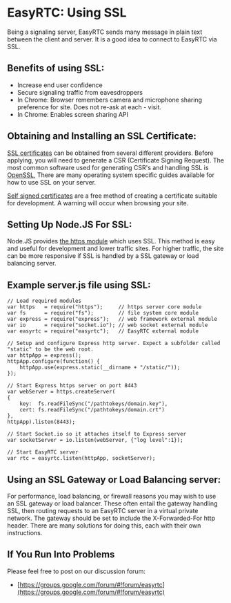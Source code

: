 EasyRTC: Using SSL
==================

Being a signaling server, EasyRTC sends many message in plain text between the client and server. It is a good idea to connect to EasyRTC via SSL.

Benefits of using SSL:
----------------------

 - Increase end user confidence
 - Secure signaling traffic from eavesdroppers
 - In Chrome: Browser remembers camera and microphone sharing preference for site. Does not re-ask at each  - visit.
 - In Chrome: Enables screen sharing API


Obtaining and Installing an SSL Certificate:
--------------------------------------------

[SSL certificates](https://www.google.com/#q=SSL+certificates) can be obtained from several different providers. Before applying, you will need to generate a CSR (Certificate Signing Request). The most common software used for generating CSR's and handling SSL is [OpenSSL](http://www.openssl.org/), There are many operating system specific guides available for how to use SSL on your server.

[Self signed certificates](http://www.selfsignedcertificate.com/) are a free method of creating a certificate suitable for development. A warning will occur when browsing your site.


Setting Up Node.JS For SSL:
---------------------------

Node.JS provides [the https module](http://nodejs.org/api/https.html#https_https_createserver_options_requestlistener) which uses SSL. This method is easy and useful for development and lower traffic sites. For higher traffic, the site can be more responsive if SSL is handled by a SSL gateway or load balancing server.


Example server.js file using SSL:
---------------------------------

    // Load required modules
    var https   = require("https");     // https server core module
    var fs      = require("fs");        // file system core module
    var express = require("express");   // web framework external module
    var io      = require("socket.io"); // web socket external module
    var easyrtc = require("easyrtc");   // EasyRTC external module
    
    // Setup and configure Express http server. Expect a subfolder called "static" to be the web root.
    var httpApp = express();
    httpApp.configure(function() {
        httpApp.use(express.static(__dirname + "/static/"));
    });
    
    // Start Express https server on port 8443
    var webServer = https.createServer(
    {
        key:  fs.readFileSync("/pathtokeys/domain.key"),
        cert: fs.readFileSync("/pathtokeys/domain.crt")
    },
    httpApp).listen(8443);
    
    // Start Socket.io so it attaches itself to Express server
    var socketServer = io.listen(webServer, {"log level":1});
    
    // Start EasyRTC server
    var rtc = easyrtc.listen(httpApp, socketServer);
    

Using an SSL Gateway or Load Balancing server:
----------------------------------------------

For performance, load balancing, or firewall reasons you may wish to use an SSL gateway or load balancer. These often entail the gateway handling SSL, then routing requests to an EasyRTC server in a virtual private network. The gateway should be set to include the X-Forwarded-For http header. There are many solutions for doing this, each with their own instructions.

If You Run Into Problems
------------------------
Please feel free to post on our discussion forum:

 * [https://groups.google.com/forum/#!forum/easyrtc](https://groups.google.com/forum/#!forum/easyrtc)
